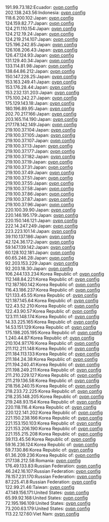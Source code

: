 191.99.73.182:Ecuador: [ovpn config](vpn/191_99_73_182.ovpn)  
202.138.243.56:Indonesia: [ovpn config](vpn/202_138_243_56.ovpn)  
118.6.200.102:Japan: [ovpn config](vpn/118_6_200_102.ovpn)  
124.159.82.77:Japan: [ovpn config](vpn/124_159_82_77.ovpn)  
124.211.110.154:Japan: [ovpn config](vpn/124_211_110_154.ovpn)  
124.212.19.24:Japan: [ovpn config](vpn/124_212_19_24.ovpn)  
124.219.214.107:Japan: [ovpn config](vpn/124_219_214_107.ovpn)  
125.196.242.85:Japan: [ovpn config](vpn/125_196_242_85.ovpn)  
126.108.206.43:Japan: [ovpn config](vpn/126_108_206_43.ovpn)  
126.47.124.93:Japan: [ovpn config](vpn/126_47_124_93.ovpn)  
131.129.40.34:Japan: [ovpn config](vpn/131_129_40_34.ovpn)  
133.114.81.98:Japan: [ovpn config](vpn/133_114_81_98.ovpn)  
138.64.86.212:Japan: [ovpn config](vpn/138_64_86_212.ovpn)  
150.147.228.25:Japan: [ovpn config](vpn/150_147_228_25.ovpn)  
153.163.249.41:Japan: [ovpn config](vpn/153_163_249_41.ovpn)  
153.176.28.44:Japan: [ovpn config](vpn/153_176_28_44.ovpn)  
153.232.131.203:Japan: [ovpn config](vpn/153_232_131_203.ovpn)  
175.100.242.27:Japan: [ovpn config](vpn/175_100_242_27.ovpn)  
175.129.143.18:Japan: [ovpn config](vpn/175_129_143_18.ovpn)  
180.196.89.95:Japan: [ovpn config](vpn/180_196_89_95.ovpn)  
202.70.217.166:Japan: [ovpn config](vpn/202_70_217_166.ovpn)  
203.165.114.190:Japan: [ovpn config](vpn/203_165_114_190.ovpn)  
217.178.142.149:Japan: [ovpn config](vpn/217_178_142_149.ovpn)  
219.100.37.104:Japan: [ovpn config](vpn/219_100_37_104.ovpn)  
219.100.37.105:Japan: [ovpn config](vpn/219_100_37_105.ovpn)  
219.100.37.107:Japan: [ovpn config](vpn/219_100_37_107.ovpn)  
219.100.37.13:Japan: [ovpn config](vpn/219_100_37_13.ovpn)  
219.100.37.177:Japan: [ovpn config](vpn/219_100_37_177.ovpn)  
219.100.37.182:Japan: [ovpn config](vpn/219_100_37_182.ovpn)  
219.100.37.19:Japan: [ovpn config](vpn/219_100_37_19.ovpn)  
219.100.37.31:Japan: [ovpn config](vpn/219_100_37_31.ovpn)  
219.100.37.49:Japan: [ovpn config](vpn/219_100_37_49.ovpn)  
219.100.37.51:Japan: [ovpn config](vpn/219_100_37_51.ovpn)  
219.100.37.55:Japan: [ovpn config](vpn/219_100_37_55.ovpn)  
219.100.37.58:Japan: [ovpn config](vpn/219_100_37_58.ovpn)  
219.100.37.86:Japan: [ovpn config](vpn/219_100_37_86.ovpn)  
219.100.37.87:Japan: [ovpn config](vpn/219_100_37_87.ovpn)  
219.100.37.96:Japan: [ovpn config](vpn/219_100_37_96.ovpn)  
220.100.39.90:Japan: [ovpn config](vpn/220_100_39_90.ovpn)  
220.146.195.179:Japan: [ovpn config](vpn/220_146_195_179.ovpn)  
220.150.146.121:Japan: [ovpn config](vpn/220_150_146_121.ovpn)  
222.14.247.249:Japan: [ovpn config](vpn/222_14_247_249.ovpn)  
223.223.101.14:Japan: [ovpn config](vpn/223_223_101_14.ovpn)  
39.110.137.186:Japan: [ovpn config](vpn/39_110_137_186.ovpn)  
42.124.36.172:Japan: [ovpn config](vpn/42_124_36_172.ovpn)  
59.147.139.142:Japan: [ovpn config](vpn/59_147_139_142.ovpn)  
60.128.102.181:Japan: [ovpn config](vpn/60_128_102_181.ovpn)  
60.65.246.28:Japan: [ovpn config](vpn/60_65_246_28.ovpn)  
92.203.153.229:Japan: [ovpn config](vpn/92_203_153_229.ovpn)  
92.203.18.30:Japan: [ovpn config](vpn/92_203_18_30.ovpn)  
106.244.133.234:Korea Republic of: [ovpn config](vpn/106_244_133_234.ovpn)  
112.148.84.221:Korea Republic of: [ovpn config](vpn/112_148_84_221.ovpn)  
112.187.160.142:Korea Republic of: [ovpn config](vpn/112_187_160_142.ovpn)  
116.43.186.237:Korea Republic of: [ovpn config](vpn/116_43_186_237.ovpn)  
121.133.45.55:Korea Republic of: [ovpn config](vpn/121_133_45_55.ovpn)  
121.187.145.64:Korea Republic of: [ovpn config](vpn/121_187_145_64.ovpn)  
122.43.52.210:Korea Republic of: [ovpn config](vpn/122_43_52_210.ovpn)  
122.43.90.57:Korea Republic of: [ovpn config](vpn/122_43_90_57.ovpn)  
123.111.148.174:Korea Republic of: [ovpn config](vpn/123_111_148_174.ovpn)  
14.33.225.165:Korea Republic of: [ovpn config](vpn/14_33_225_165.ovpn)  
14.53.151.129:Korea Republic of: [ovpn config](vpn/14_53_151_129.ovpn)  
175.198.205.195:Korea Republic of: [ovpn config](vpn/175_198_205_195.ovpn)  
1.240.44.87:Korea Republic of: [ovpn config](vpn/1_240_44_87.ovpn)  
210.104.97.176:Korea Republic of: [ovpn config](vpn/210_104_97_176.ovpn)  
211.112.211.148:Korea Republic of: [ovpn config](vpn/211_112_211_148.ovpn)  
211.184.113.133:Korea Republic of: [ovpn config](vpn/211_184_113_133.ovpn)  
211.184.24.38:Korea Republic of: [ovpn config](vpn/211_184_24_38.ovpn)  
211.194.240.41:Korea Republic of: [ovpn config](vpn/211_194_240_41.ovpn)  
211.198.249.211:Korea Republic of: [ovpn config](vpn/211_198_249_211.ovpn)  
211.210.229.127:Korea Republic of: [ovpn config](vpn/211_210_229_127.ovpn)  
211.219.136.58:Korea Republic of: [ovpn config](vpn/211_219_136_58.ovpn)  
218.156.240.15:Korea Republic of: [ovpn config](vpn/218_156_240_15.ovpn)  
218.233.72.225:Korea Republic of: [ovpn config](vpn/218_233_72_225.ovpn)  
218.235.148.205:Korea Republic of: [ovpn config](vpn/218_235_148_205.ovpn)  
219.248.93.154:Korea Republic of: [ovpn config](vpn/219_248_93_154.ovpn)  
220.118.116.4:Korea Republic of: [ovpn config](vpn/220_118_116_4.ovpn)  
220.122.141.202:Korea Republic of: [ovpn config](vpn/220_122_141_202.ovpn)  
221.150.238.166:Korea Republic of: [ovpn config](vpn/221_150_238_166.ovpn)  
221.153.150.103:Korea Republic of: [ovpn config](vpn/221_153_150_103.ovpn)  
221.153.206.190:Korea Republic of: [ovpn config](vpn/221_153_206_190.ovpn)  
221.155.215.208:Korea Republic of: [ovpn config](vpn/221_155_215_208.ovpn)  
39.113.45.56:Korea Republic of: [ovpn config](vpn/39_113_45_56.ovpn)  
59.16.236.124:Korea Republic of: [ovpn config](vpn/59_16_236_124.ovpn)  
59.7.130.86:Korea Republic of: [ovpn config](vpn/59_7_130_86.ovpn)  
61.36.209.236:Korea Republic of: [ovpn config](vpn/61_36_209_236.ovpn)  
217.138.212.58:Romania: [ovpn config](vpn/217_138_212_58.ovpn)  
176.49.133.83:Russian Federation: [ovpn config](vpn/176_49_133_83.ovpn)  
46.242.16.107:Russian Federation: [ovpn config](vpn/46_242_16_107.ovpn)  
78.157.231.170:Russian Federation: [ovpn config](vpn/78_157_231_170.ovpn)  
87.225.41.8:Russian Federation: [ovpn config](vpn/87_225_41_8.ovpn)  
122.99.21.46:Taiwan: [ovpn config](vpn/122_99_21_46.ovpn)  
47.149.156.171:United States: [ovpn config](vpn/47_149_156_171.ovpn)  
65.99.92.168:United States: [ovpn config](vpn/65_99_92_168.ovpn)  
72.195.196.109:United States: [ovpn config](vpn/72_195_196_109.ovpn)  
73.200.63.179:United States: [ovpn config](vpn/73_200_63_179.ovpn)  
113.22.127.60:Viet Nam: [ovpn config](vpn/113_22_127_60.ovpn)  
